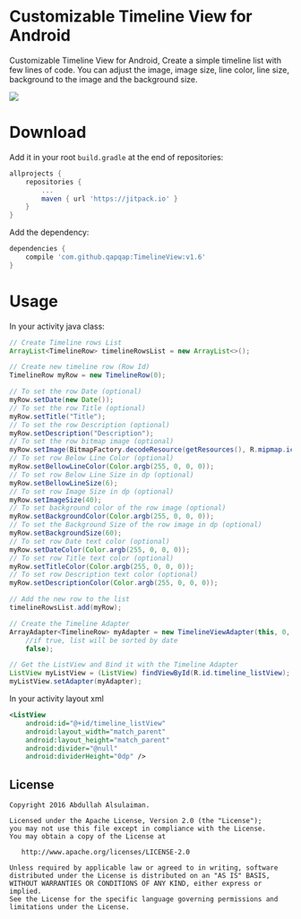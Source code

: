 # Customizable Timeline View for Android
Customizable Timeline View for Android, Create a simple timeline list with few lines of code. You can adjust the image, image size, line color, line size, background to the image and the background size.

![](Screenshot.png)

# Download
Add it in your root `build.gradle` at the end of repositories:

``` groovy
allprojects {
	repositories {
		...
		maven { url 'https://jitpack.io' }
	}
}
```
Add the dependency:

``` groovy
dependencies {
    compile 'com.github.qapqap:TimelineView:v1.6'
}
```

# Usage

In your activity java class:
``` java
// Create Timeline rows List
ArrayList<TimelineRow> timelineRowsList = new ArrayList<>();

// Create new timeline row (Row Id)
TimelineRow myRow = new TimelineRow(0);

// To set the row Date (optional)
myRow.setDate(new Date());
// To set the row Title (optional)
myRow.setTitle("Title");
// To set the row Description (optional)
myRow.setDescription("Description");
// To set the row bitmap image (optional)
myRow.setImage(BitmapFactory.decodeResource(getResources(), R.mipmap.ic_launcher));
// To set row Below Line Color (optional)
myRow.setBellowLineColor(Color.argb(255, 0, 0, 0));
// To set row Below Line Size in dp (optional)
myRow.setBellowLineSize(6);
// To set row Image Size in dp (optional)
myRow.setImageSize(40);
// To set background color of the row image (optional)
myRow.setBackgroundColor(Color.argb(255, 0, 0, 0));
// To set the Background Size of the row image in dp (optional)
myRow.setBackgroundSize(60);
// To set row Date text color (optional)
myRow.setDateColor(Color.argb(255, 0, 0, 0));
// To set row Title text color (optional)
myRow.setTitleColor(Color.argb(255, 0, 0, 0));
// To set row Description text color (optional)
myRow.setDescriptionColor(Color.argb(255, 0, 0, 0));

// Add the new row to the list
timelineRowsList.add(myRow);

// Create the Timeline Adapter
ArrayAdapter<TimelineRow> myAdapter = new TimelineViewAdapter(this, 0, timelineRowsList,
	//if true, list will be sorted by date
	false);

// Get the ListView and Bind it with the Timeline Adapter
ListView myListView = (ListView) findViewById(R.id.timeline_listView);
myListView.setAdapter(myAdapter);
```

In your activity layout xml
``` xml
<ListView
    android:id="@+id/timeline_listView"
    android:layout_width="match_parent"
    android:layout_height="match_parent"
    android:divider="@null"
    android:dividerHeight="0dp" />
```

License
--------

    Copyright 2016 Abdullah Alsulaiman.

    Licensed under the Apache License, Version 2.0 (the "License");
    you may not use this file except in compliance with the License.
    You may obtain a copy of the License at

       http://www.apache.org/licenses/LICENSE-2.0

    Unless required by applicable law or agreed to in writing, software
    distributed under the License is distributed on an "AS IS" BASIS,
    WITHOUT WARRANTIES OR CONDITIONS OF ANY KIND, either express or implied.
    See the License for the specific language governing permissions and
    limitations under the License.
